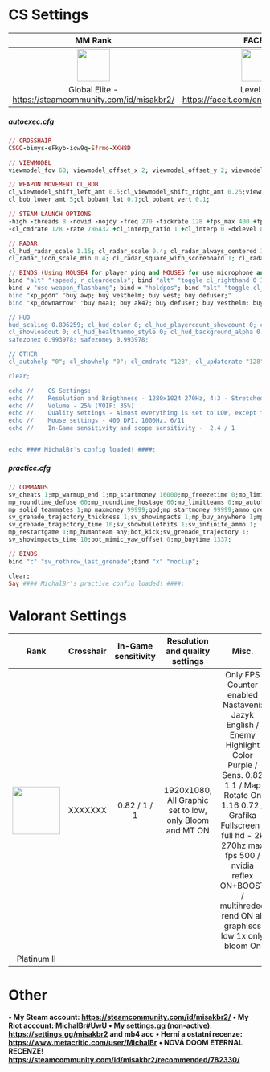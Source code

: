 <h1>CS Settings</h1>

| MM Rank | FACEIT |
| :------------: | :------------: |
| <img src="https://totalcsgo.com/image/ranks/skillgroup18.png" weight="65" height="65"> | <img src="https://fluvi.s3.eu-central-1.amazonaws.com/3OV-XYBHhEq.png" weight="65" height="65"> |
| Global Elite - https://steamcommunity.com/id/misakbr2/ | Level 7 - https://faceit.com/en/players/michalbr- |

<h5>autoexec.cfg</h5>
  
```ruby
// CROSSHAIR
CSGO-bimys-eFkyb-icw9q-Sfrmo-XKH8D

// VIEWMODEL
viewmodel_fov 68; viewmodel_offset_x 2; viewmodel_offset_y 2; viewmodel_offset_z -2; cl_righthand 1; viewmodel_presetpos 0

// WEAPON MOVEMENT CL_BOB
cl_viewmodel_shift_left_amt 0.5;cl_viewmodel_shift_right_amt 0.25;viewmodel_recoil 0; 
cl_bob_lower_amt 5;cl_bobamt_lat 0.1;cl_bobamt_vert 0.1;

// STEAM LAUNCH OPTIONS
-high -threads 8 -novid -nojoy -freq 270 -tickrate 128 +fps_max 400 +fps_max_menu 144 +cl_updaterate 128 
-cl_cmdrate 128 -rate 786432 +cl_interp_ratio 1 +cl_interp 0 -dxlevel 81 -language bananagaming +exec autoexec.cfg

// RADAR
cl_hud_radar_scale 1.15; cl_radar_scale 0.4; cl_radar_always_centered 1; cl_radar_rotate 1; 
cl_radar_icon_scale_min 0.4; cl_radar_square_with_scoreboard 1; cl_radar_icon_scale_min 0.25;

// BINDS (Using MOUSE4 for player ping and MOUSE5 for use microphone and MOUSE3)
bind "alt" "+speed; r_cleardecals"; bind "alt" "toggle cl_righthand 0 1"; bind f "use weapon_smokegrenade";
bind v "use weapon_flashbang"; bind = "holdpos"; bind "alt" "toggle cl_righthand 0 1"; r_cleardecals";
bind "kp_pgdn" "buy awp; buy vesthelm; buy vest; buy defuser;"
bind "kp_downarrow" "buy m4a1; buy ak47; buy defuser; buy vesthelm; buy vest;";

// HUD
hud_scaling 0.896259; cl_hud_color 0; cl_hud_playercount_showcount 0; cl_hud_playercount_pos 0; 
cl_showloadout 0; cl_hud_healthammo_style 0; cl_hud_background_alpha 0.5; cl_hud_bomb_under_radar 1; 
safezonex 0.993978; safezoney 0.993978;

// OTHER
cl_autohelp "0"; cl_showhelp "0"; cl_cmdrate "128"; cl_updaterate "128"; alias"";

clear;

echo //    CS Settings:
echo //    Resolution and Brigthness - 1280x1024 270Hz, 4:3 - Stretched-Fullscreen, Computer Monitor - 125%
echo //    Volume - 25% (VOIP: 35%) 
echo //    Quality settings - Almost everything is set to LOW, except for multithreaded rendering ON and shadows HIGH
echo //    Mouse settings - 400 DPI, 1000Hz, 6/11
echo //    In-Game sensitivity and scope sensitivity -  2,4 / 1 


echo #### MichalBr's config loaded! ####;
```

<h5>practice.cfg</h5>
  
```ruby
// COMMANDS
sv_cheats 1;mp_warmup_end 1;mp_startmoney 16000;mp_freezetime 0;mp_limitteams 0;mp_autoteambalance 0;
mp_roundtime_defuse 60;mp_roundtime_hostage 60;mp_limitteams 0;mp_autoteambalance 0;bot_stop 1;
mp_solid_teammates 1;mp_maxmoney 99999;god;mp_startmoney 99999;ammo_grenade_limit_total 6;
sv_grenade_trajectory_thickness 1;sv_showimpacts 1;mp_buy_anywhere 1;mp_roundtime 60;
sv_grenade_trajectory_time 10;sv_showbullethits 1;sv_infinite_ammo 1;
mp_restartgame 1;mp_humanteam any;bot_kick;sv_grenade_trajectory 1;
sv_showimpacts_time 10;bot_mimic_yaw_offset 0;mp_buytime 1337;

// BINDS
bind "c" "sv_rethrow_last_grenade";bind "x" "noclip";

clear;
Say #### MichalBr's practice config loaded! ####;
```

<h1>Valorant Settings</h1>

| Rank | Crosshair | In-Game sensitivity | Resolution and quality settings | Misc. |
| :------------: | :------------: | :------------: | :------------: | :------------: |
| <img src="https://legendboost.com/images/valorant/ranks/rank-5-1-fc0f86e94fd8494b796161d92c9cf66b.png?vsn=d" weight="95" height="95"></img> | XXXXXXX | 0.82 / 1 / 1 | 1920x1080, All Graphic set to low, only Bloom and MT ON | Only FPS Counter enabled Nastavení: Jazyk English / Enemy Highlight Color Purple / Sens. 0.82 1 1 / Map Rotate On 1.16 0.72 / Grafika Fullscreen / full hd - 2k 270hz max fps 500 / nvidia reflex ON+BOOST / multihreded rend ON all graphiscs low 1x only bloom On |
| Platinum II |

<h1>Other</h1>

<b>• My Steam account: https://steamcommunity.com/id/misakbr2/</b>
<b>• My Riot account: MichalBr#UwU</b>
<b>• My settings.gg (non-active): https://settings.gg/misakbr2 and mb4 acc</b>
<b>• Herní a ostatní recenze: https://www.metacritic.com/user/MichalBr</b>
<b>• NOVÁ DOOM ETERNAL RECENZE! https://steamcommunity.com/id/misakbr2/recommended/782330/</b>
